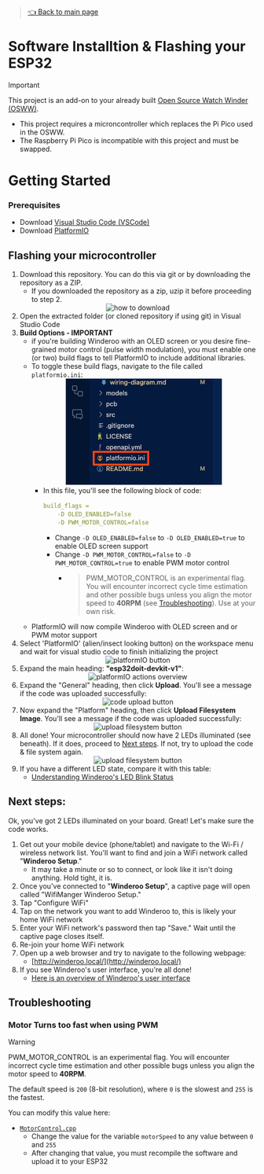 > [👈 Back to main page](../README.md)

# Software Installtion & Flashing your ESP32

> [!IMPORTANT]
> This project is an add-on to your already built [Open Source Watch Winder (OSWW)](https://github.com/mwood77/osww).

- This project requires a microncontroller which replaces the Pi Pico used in the OSWW.
- The Raspberry Pi Pico is incompatible with this project and must be swapped.


# Getting Started

### Prerequisites
- Download [Visual Studio Code (VSCode)](https://code.visualstudio.com/download)
- Download [PlatformIO](https://platformio.org/install/ide?install=vscode)

## Flashing your microcontroller

1. Download this repository. You can do this via git or by downloading the repository as a ZIP.
    - If you downloaded the repository as a zip, uzip it before proceeding to step 2.
    <div align="center"><img src="images/download_directory.png" alt="how to download"></div>
1. Open the extracted folder (or cloned repository if using git) in Visual Studio Code
1. **Build Options - IMPORTANT**
    -  if you're building Winderoo with an OLED screen or you desire fine-grained motor control (pulse width modulation), you must enable one (or two) build flags to tell PlatformIO to include additional libraries.
    - To toggle these build flags, navigate to the file called `platformio.ini`:
            <div align="center"><img src="images/platformio-ini.png" alt="how to download"></div>
        - In this file, you'll see the following block of code:
            ```yml
            build_flags =
                -D OLED_ENABLED=false
                -D PWM_MOTOR_CONTROL=false
            ```
            - Change `-D OLED_ENABLED=false` to `-D OLED_ENABLED=true` to enable OLED screen support
            - Change `-D PWM_MOTOR_CONTROL=false` to `-D PWM_MOTOR_CONTROL=true` to enable PWM motor control
                - > PWM_MOTOR_CONTROL is an experimental flag. You will encounter incorrect cycle time estimation and other possible bugs unless you align the motor speed to **40RPM** (see [Troubleshooting](#troubleshooting)). Use at your own risk.
    - PlatformIO will now compile Winderoo with OLED screen and or PWM motor support
1. Select 'PlatformIO' (alien/insect looking button) on the workspace menu and wait for visual studio code to finish initializing the project
    <div align="center"><img src="images/platformIO.png" alt="platformIO button"></div>
1. Expand the main heading: **"esp32doit-devkit-v1"**:
    <div align="center"><img src="images/platformio_project_menu.png" alt="platformIO actions overview"></div>
1. Expand the "General" heading, then click **Upload**. You'll see a message if the code was uploaded successfully:
    <div align="center"><img src="images/code_uploaded.png" alt="code upload button"></div>
1. Now expand the "Platform" heading, then click **Upload Filesystem Image**. You'll see a message if the code was uploaded successfully:
    <div align="center"><img src="images/code_uploaded.png" alt="upload filesystem button"></div>
1. All done! Your microcontroller should now have 2 LEDs illuminated (see beneath). If it does, proceed to [Next steps](#next-steps). If not, try to upload the code & file system again.
    <div align="center"><img src="images/led_states/blue_on.png" alt="upload filesystem button" height="300"></div>
1. If you have a different LED state, compare it with this table:
    - [Understanding Winderoo's LED Blink Status](user-manual.md#understanding-winderoos-led-blink-status)

## Next steps:

Ok, you've got 2 LEDs illuminated on your board. Great! Let's make sure the code works.

1. Get out your mobile device (phone/tablet) and navigate to the Wi-Fi / wireless network list. You'll want to find and join a WiFi network called "**Winderoo Setup**."
    - It may take a minute or so to connect, or look like it isn't doing anything. Hold tight, it is.
1. Once you've connected to "**Winderoo Setup**", a captive page will open called "WifiManger Winderoo Setup."
1. Tap "Configure WiFi"
1. Tap on the network you want to add Winderoo to, this is likely your home WiFi network
1. Enter your WiFi network's password then tap "Save." Wait until the captive page closes itself.
1. Re-join your home WiFi network
1. Open up a web browser and try to navigate to the following webpage:
    - [http://winderoo.local/](http://winderoo.local/)
1. If you see Winderoo's user interface, you're all done!
    - [Here is an overview of Winderoo's user interface](./user-manual.md)

## Troubleshooting
### Motor Turns too fast when using PWM
> [!WARNING]
> PWM_MOTOR_CONTROL is an experimental flag. You will encounter incorrect cycle time estimation and other possible bugs unless you align the motor speed to **40RPM**.

The default speed is `200` (8-bit resolution), where `0` is the slowest and `255` is the fastest.

You can modify this value here:
- [`MotorControl.cpp`](../src/platformio/osww-server/src/utils/MotorControl.cpp#L7)
    - Change the value for the variable `motorSpeed` to any value between `0` and `255`
    - After changing that value, you must recompile the software and upload it to your ESP32
